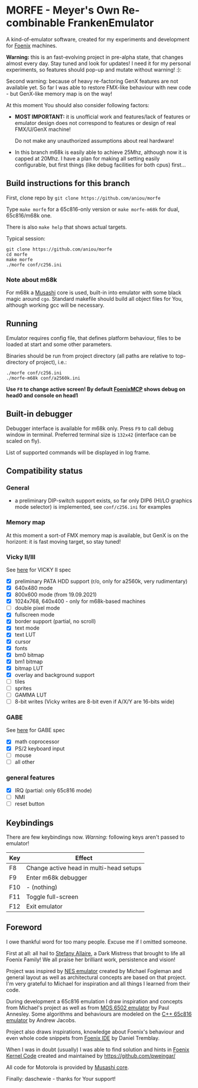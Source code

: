 # MORFE - Meyer's Own Re-combinable FrankenEmulator

A kind-of-emulator software, created for my experiments and 
development for [Foenix](https://c256foenix.com/) machines.

**Warning:** this is an fast-evolving project in pre-alpha
state, that changes almost every day. Stay tuned and look 
for updates! I need it for my personal experiments, so 
features should pop-up and mutate without warning! :):

Second warning: because of heavy re-factoring GenX
features are not available yet. So far I was able to
restore FMX-like behaviour with new code - but GenX-like
memory map is on the way!

At this moment You should also consider following factors:

* **MOST IMPORTANT:** it is unofficial work and features/lack 
  of features or emulator design does not correspond to features 
  or design of real FMX/U/GenX machine! 

  Do not make any unauthorized assumptions about real hardware!

* In this branch m68k is easily able to achieve 25Mhz, although now
  it is capped at 20Mhz. I have a plan for making all setting easily
  configurable, but first things (like debug facilities for both cpus)
  first...
  
## Build instructions for this branch

First, clone repo by ``git clone https://github.com/aniou/morfe``

Type ``make morfe`` for a 65c816-only version or ``make morfe-m68k`` 
for dual, 65c816/m68k one.

There is also ``make help`` that shows actual targets.

Typical session:

```shell
git clone https://github.com/aniou/morfe
cd morfe
make morfe
./morfe conf/c256.ini
```

### Note about m68k

For m68k a [Musashi](https://github.com/kstenerud/Musashi/) core
is used, built-in into emulator with some black magic around ``cgo``. 
Standard makefile should build all object files for You, although
working gcc will be necessary.

## Running

Emulator requires config file, that defines platform behaviour, files 
to be loaded at start and some other parameters.

Binaries should be run from project directory (all paths are relative
to top-directory of project), i.e.:

```shell
./morfe conf/c256.ini
./morfe-m68k conf/a2560k.ini
```

**Use ``F8`` to change active screen! By default [FoenixMCP](https://github.com/pweingar/FoenixMCP)
shows debug on head0 and console on head1**


## Built-in debugger

Debugger interface is available for m68k only. Press ``F9`` to call
debug window in terminal. Preferred terminal size is ``132x42`` 
(interface can be scaled on fly).

List of supported commands will be displayed in log frame.

## Compatibility status

### General

- a preliminary DIP-switch support exists, so far only DIP6 (HI/LO graphics mode
  selector) is implemented, see ``conf/c256.ini`` for examples

### Memory map

At this moment a sort-of FMX memory map is available, but GenX is on the horizont:
it is fast moving target, so stay tuned!

### Vicky II/III

See [here](https://wiki.c256foenix.com/index.php?title=VICKY_II) for VICKY II spec

- [x] preliminary PATA HDD support (r/o, only for a2560k, very rudimentary)
- [x] 640x480 mode
- [x] 800x600 mode (from 19.09.2021)
- [x] 1024x768, 640x400 - only for m68k-based machines
- [ ] double pixel mode
- [x] fullscreen mode
- [x] border support (partial, no scroll)
- [x] text mode 
- [x] text LUT
- [x] cursor 
- [x] fonts
- [x] bm0 bitmap
- [x] bm1 bitmap
- [x] bitmap LUT
- [x] overlay and background support
- [ ] tiles
- [ ] sprites
- [ ] GAMMA LUT
- [ ] 8-bit writes (Vicky writes are 8-bit even if A/X/Y are 16-bits wide)

### GABE

See [here](https://wiki.c256foenix.com/index.php?title=GABE) for GABE spec

- [x] math coprocessor
- [x] PS/2 keyboard input 
- [ ] mouse
- [ ] all other

### general features

- [x] IRQ (partial: only 65c816 mode)
- [ ] NMI
- [ ] reset button

## Keybindings

There are few keybindings now. 
*Warning:* following keys aren't passed to emulator!

|Key     |Effect
---------|---------------------------
F8       |Change active head in multi-head setups
F9       |Enter m68k debugger
F10      |- (nothing)
F11      |Toggle full-screen
F12      |Exit emulator

## Foreword

I owe thankful word for too many people. Excuse me if I omitted someone.

First at all: all hail to [Stefany Allaire](https://twitter.com/stefanyallaire), 
a Dark Mistress that brought to life all Foenix Family! We all praise her
brilliant work, persistence and vision!

Project was inspired by [NES emulator](https://github.com/fogleman/nes) 
created by Michael Fogleman and general layout as well as architectural
concepts are based on that project. I'm very grateful to Michael for 
inspiration and all things I learned from their code.

During development a 65c816 emulation I draw inspiration and concepts
from Michael's project as well as from [MOS 6502 emulator](https://github.com/pda/go6502) 
by Paul Annesley. Some algorithms and behaviours are modeled on the 
[C++ 65c816 emulator](https://github.com/andrew-jacobs/emu816) by Andrew Jacobs.

Project also draws inspirations, knowledge about Foenix's behaviour and even 
whole code snippets from [Foenix IDE](https://github.com/Trinity-11/FoenixIDE) 
by Daniel Tremblay.

When I was in doubt (usually) I was able to find solution and hints in 
[Foenix Kernel Code](https://github.com/Trinity-11/Kernel_FMX/) created and 
maintained by https://github.com/pweingar/

All code for Motorola is provided by [Musashi core](https://github.com/kstenerud/Musashi/).

Finally: daschewie - thanks for Your support!

